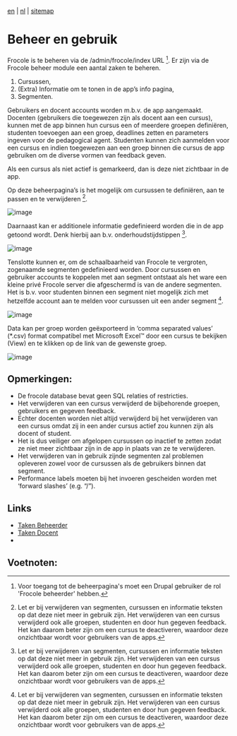 [en](/en/frocole_beheer) | [nl](/nl/frocole_beheer) | [sitemap](/nl/sitemap)

# Beheer en gebruik

Frocole is te beheren via de /admin/frocole/index URL [^1].
Er zijn via de Frocole beheer module een aantal zaken te beheren.

1. Cursussen,
2.	(Extra) Informatie om te tonen in de app’s info pagina,
3. Segmenten.

Gebruikers en docent accounts worden m.b.v. de app aangemaakt. Docenten (gebruikers die toegewezen zijn als docent aan een cursus), kunnen met de app binnen hun cursus een of meerdere groepen definiëren, studenten toevoegen aan een groep, deadlines zetten en parameters ingeven voor de pedagogical agent. Studenten kunnen zich aanmelden voor een cursus en indien toegewezen aan een groep binnen die cursus de app gebruiken om de diverse vormen van feedback geven.

Als een cursus als niet actief is gemarkeerd, dan is deze niet zichtbaar in de app.

Op deze beheerpagina’s is het mogelijk om cursussen te definiëren, aan te passen en te verwijderen [^2].

![image](https://user-images.githubusercontent.com/1768983/159274543-fbb82873-5a37-42e2-a8ce-351a23250a94.png)

Daarnaast kan er additionele informatie gedefinieerd worden die in de app getoond wordt. Denk hierbij aan b.v. onderhoudstijdstippen [^2].
 
![image](https://user-images.githubusercontent.com/1768983/159274579-ce41eafc-84ad-41ab-b802-88603d512489.png)

Tenslotte kunnen er, om de schaalbaarheid van Frocole te vergroten, zogenaamde segmenten gedefinieerd worden. Door cursussen en gebruiker accounts te koppelen met aan segment ontstaat als het ware een kleine privé Frocole server die afgeschermd is van de andere segmenten. Het is b.v. voor studenten binnen een segment niet mogelijk zich met hetzelfde account aan te melden voor cursussen uit een ander segment [^2].

![image](https://user-images.githubusercontent.com/1768983/159274598-2aa0b368-3882-48e3-928e-da6d1bb0abef.png)

Data kan per groep worden geëxporteerd in ‘comma separated values’ (*.csv) format compatibel met Microsoft Excel™ door een cursus te bekijken (View) en te klikken op de link van de gewenste groep.

![image](https://user-images.githubusercontent.com/1768983/159274637-44916274-60b4-4b33-8098-4895cfb62ac1.png)

## Opmerkingen:
- De frocole database bevat geen SQL relaties of restricties.
- Het verwijderen van een cursus verwijderd de bijbehorende groepen, gebruikers en gegeven feedback.
- Echter docenten worden niet altijd verwijderd bij het verwijderen van een cursus omdat zij in een ander cursus actief zou kunnen zijn als docent of student.
- Het is dus veiliger om afgelopen cursussen op inactief te zetten zodat ze niet meer zichtbaar zijn in de app in plaats van ze te verwijderen.
- Het verwijderen van in gebruik zijnde segmenten zal problemen opleveren zowel voor de cursussen als de gebruikers binnen dat segment.
- Performance labels moeten bij het invoeren gescheiden worden met ‘forward slashes’ (e.g. “/”).

## Links

- [Taken Beheerder](/nl/frocole_tasks_administrator)
- [Taken Docent](/nl/frocole_tasks_teacher)
- 
## Voetnoten:
[^1]: Voor toegang tot de beheerpagina's moet een Drupal gebruiker de rol 'Frocole beheerder' hebben.
[^2]: Let er bij verwijderen van segmenten, cursussen en informatie teksten op dat deze niet meer in gebruik zijn. Het verwijderen van een cursus verwijderd ook alle groepen, studenten en door hun gegeven feedback. Het kan daarom beter zijn om een cursus te deactiveren, waardoor deze onzichtbaar wordt voor gebruikers van de apps.
